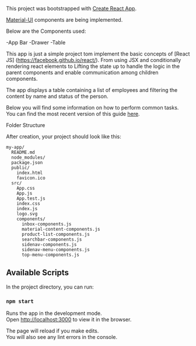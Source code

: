 This project was bootstrapped with [Create React App](https://github.com/facebookincubator/create-react-app).

[Material-UI](http://www.material-ui.com/) components are being implemented.

Below are the Components used:

-App Bar
-Drawer
-Table

This app is just a simple project tom implement the basic concepts of [React JS] (https://facebook.github.io/react/). From using JSX and conditionally rendering react elements to Lifting the state up to handle the logic in the parent components and enable communication among children components.

The app displays a table containing a list of employees and filtering the content by name and status of the person.

Below you will find some information on how to perform common tasks.<br>
You can find the most recent version of this guide [here](https://github.com/facebookincubator/create-react-app/blob/master/packages/react-scripts/template/README.md).

Folder Structure

After creation, your project should look like this:

```
my-app/
  README.md
  node_modules/
  package.json
  public/
    index.html
    favicon.ico
  src/
    App.css
    App.js
    App.test.js
    index.css
    index.js
    logo.svg
    components/
      inbox-components.js
      material-content-components.js
      product-list-components.js
      searchbar-components.js
      sidenav-components.js
      sidenav-menu-components.js
      top-menu-components.js
```

## Available Scripts

In the project directory, you can run:

### `npm start`

Runs the app in the development mode.<br>
Open [http://localhost:3000](http://localhost:3000) to view it in the browser.

The page will reload if you make edits.<br>
You will also see any lint errors in the console.